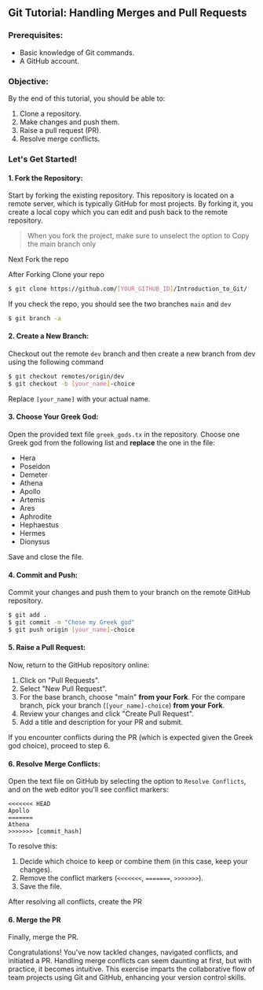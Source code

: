 ## Git Tutorial: Handling Merges and Pull Requests

### Prerequisites:

- Basic knowledge of Git commands.
- A GitHub account.

### Objective:

By the end of this tutorial, you should be able to:

1. Clone a repository.
2. Make changes and push them.
3. Raise a pull request (PR).
4. Resolve merge conflicts.

### Let's Get Started!

#### 1. Fork the Repository:

Start by forking the existing repository. This repository is located on a remote server, which is typically GitHub for most projects. By forking it, you create a local copy which you can edit and push back to the remote repository.

> When you fork the project, make sure to unselect the option to Copy the main branch only

Next Fork  the repo

After Forking Clone your repo

```bash
$ git clone https://github.com/[YOUR_GITHUB_ID]/Introduction_to_Git/
```

If you check the repo, you should see the two branches `main` and `dev`

```bash
$ git branch -a
```

#### 2. Create a New Branch:

Checkout out the remote `dev` branch and then create a new branch from dev using the following command

```bash
$ git checkout remotes/origin/dev
$ git checkout -b [your_name]-choice
```

Replace `[your_name]` with your actual name.

#### 3. Choose Your Greek God:

Open the provided text file `greek_gods.tx` in the repository. Choose one Greek god from the following list and __replace__ the one in the file:

- Hera
- Poseidon
- Demeter
- Athena
- Apollo
- Artemis
- Ares
- Aphrodite
- Hephaestus
- Hermes
- Dionysus

Save and close the file.

#### 4. Commit and Push:

Commit your changes and push them to your branch on the remote GitHub repository.

```bash
$ git add .
$ git commit -m "Chose my Greek god"
$ git push origin [your_name]-choice
```

#### 5. Raise a Pull Request:

Now, return to the GitHub repository online:

1. Click on "Pull Requests".
2. Select "New Pull Request".
3. For the base branch, choose "main" **from your Fork**. For the compare branch, pick your branch (`[your_name]-choice`) **from your Fork**.
4. Review your changes and click "Create Pull Request".
5. Add a title and description for your PR and submit.

If you encounter conflicts during the PR (which is expected given the Greek god choice), proceed to step 6.

#### 6. Resolve Merge Conflicts:

Open the text file on GitHub by selecting the option to `Resolve Conflicts`, and on the web editor you'll see conflict markers:

```
<<<<<<< HEAD
Apollo
=======
Athena
>>>>>>> [commit_hash]
```

To resolve this:

1. Decide which choice to keep or combine them (in this case, keep your changes).
2. Remove the conflict markers (`<<<<<<<`, `=======`, `>>>>>>>`).
3. Save the file.

After resolving all conflicts, create the PR

#### 6. Merge the PR

Finally, merge the PR.

Congratulations! You've now tackled changes, navigated conflicts, and initiated a PR. Handling merge conflicts can seem daunting at first, but with practice, it becomes intuitive. This exercise imparts the collaborative flow of team projects using Git and
GitHub, enhancing your version control skills.
